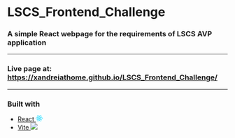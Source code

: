 # LSCS_Frontend_Challenge

### A simple React webpage for the requirements of LSCS AVP application

<hr>

### Live page at: https://xandreiathome.github.io/LSCS_Frontend_Challenge/

<hr>

### Built with

- <a href="react.dev">React <img src="src/assets/react.svg" style="width:16px;text-decoration:none !important;"></a>
- <a href="vitejs.dev">Vite <img src="https://vitejs.dev/logo.svg" style="width:16px;text-decoration:none !important;"></a>
